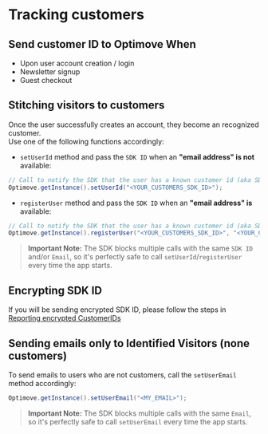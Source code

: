 # Tracking customers

## Send customer ID to Optimove When

- Upon user account creation / login
- Newsletter signup
- Guest checkout

## Stitching visitors to customers
Once the user successfully creates an account, they become an recognized customer.<br/>
Use one of the following functions accordingly:

- `setUserId` method and pass the `SDK ID` when an **"email address" is not** available:

```java
// Call to notify the SDK that the user has a known customer id (aka SDK ID)
Optimove.getInstance().setUserId("<YOUR_CUSTOMERS_SDK_ID>");
```

- `registerUser` method and pass the `SDK ID` when an **"email address" is** available:

```java
// Call to notify the SDK that the user has a known customer id (aka SDK ID)
Optimove.getInstance().registerUser("<YOUR_CUSTOMERS_SDK_ID>", "<YOUR_CUSTOMERS_EMAIL_ADDRESS>");
```

> **Important Note:** The SDK blocks multiple calls with the same `SDK ID` and/or `Email`, so it's perfectly safe to call `setUserId`/`registerUser` every time the app starts.

## Encrypting SDK ID
If you will be sending encrypted SDK ID, please follow the steps in [Reporting encrypted CustomerIDs](https://github.com/optimove-tech/Reporting-Encrypted-CustomerID)

## Sending emails only to Identified Visitors (none customers)
To send emails to users who are not customers, call the `setUserEmail` method accordingly:
```java
Optimove.getInstance().setUserEmail("<MY_EMAIL>");
```

> **Important Note:** The SDK blocks multiple calls with the same `Email`, so it's perfectly safe to call `setUserEmail` every time the app starts.